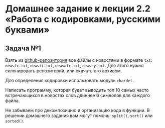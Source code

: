 # Домашнее задание к лекции 2.2 «Работа с кодировками, русскими буквами»

## Задача №1
Взять из [github-репозитория](https://github.com/netology-code/Python_course/tree/master/PY1_Lesson_2.3) все файлы с новостями в формате `txt`: `newsfr.txt`, `newsit.txt`, `newsafr.txt`, `newscy.txt`. Для этого нужно склонировать репозиторий, или скачать его архивом.

Для определения кодировки использовать модуль `chardet`.

Написать программу, которая будет выводить топ 10 самых часто встречающихся в новостях слов длиннее 6 символов для каждого файла.

Не забываем про декомпозицию и организацию кода в функции. В решении домашнего задания вам могут помочь: `split()`, `sort()` или `sorted()`.